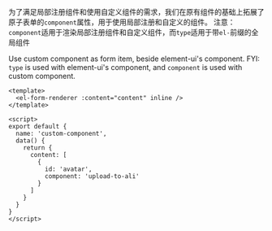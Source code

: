 为了满足局部注册组件和使用自定义组件的需求，我们在原有组件的基础上拓展了原子表单的`component`属性，用于使用局部注册和自定义的组件。
注意： `component`适用于渲染局部注册组件和自定义组件，而`type`适用于带`el-`前缀的全局组件

Use custom component as form item, beside element-ui's component.
FYI: `type` is used with element-ui's component, and `component` is used with custom component.

```vue
<template>
  <el-form-renderer :content="content" inline />
</template>

<script>
export default {
  name: 'custom-component',
  data() {
    return {
      content: [
        {
          id: 'avatar',
          component: 'upload-to-ali'
        }
      ]
    }
  }
}
</script>
```
